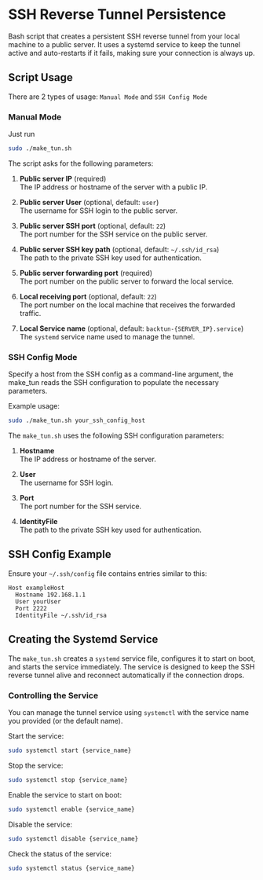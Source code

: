 # SSH Reverse Tunnel Persistence

Bash script that creates a persistent SSH reverse tunnel from your local machine to a public server. It uses a systemd service to keep the tunnel active and auto-restarts if it fails, making sure your connection is always up.

## Script Usage

There are 2 types of usage: `Manual Mode` and `SSH Config Mode`

### Manual Mode

Just run
```bash
sudo ./make_tun.sh
```

The script asks for the following parameters:

1. **Public server IP** (required)  
   The IP address or hostname of the server with a public IP.

2. **Public server User** (optional, default: `user`)  
   The username for SSH login to the public server.

3. **Public server SSH port** (optional, default: `22`)  
   The port number for the SSH service on the public server.

4. **Public server SSH key path** (optional, default: `~/.ssh/id_rsa`)  
   The path to the private SSH key used for authentication.

5. **Public server forwarding port** (required)  
   The port number on the public server to forward the local service.

6. **Local receiving port** (optional, default: `22`)  
   The port number on the local machine that receives the forwarded traffic.

7. **Local Service name** (optional, default: `backtun-{SERVER_IP}.service`)  
   The `systemd` service name used to manage the tunnel.

### SSH Config Mode

Specify a host from the SSH config as a command-line argument, the make_tun reads the SSH configuration to populate the necessary parameters.

Example usage:
```bash
sudo ./make_tun.sh your_ssh_config_host
```

The `make_tun.sh` uses the following SSH configuration parameters:

1. **Hostname**  
   The IP address or hostname of the server.

2. **User**  
   The username for SSH login.

3. **Port**  
   The port number for the SSH service.

4. **IdentityFile**  
   The path to the private SSH key used for authentication.

## SSH Config Example

Ensure your `~/.ssh/config` file contains entries similar to this:
```
Host exampleHost
  Hostname 192.168.1.1
  User yourUser
  Port 2222
  IdentityFile ~/.ssh/id_rsa
```

## Creating the Systemd Service

The `make_tun.sh` creates a `systemd` service file, configures it to start on boot, and starts the service immediately. The service is designed to keep the SSH reverse tunnel alive and reconnect automatically if the connection drops.

### Controlling the Service

You can manage the tunnel service using `systemctl` with the service name you provided (or the default name).

Start the service:
```bash
sudo systemctl start {service_name}
```

Stop the service:
```bash
sudo systemctl stop {service_name}
```

Enable the service to start on boot:
```bash
sudo systemctl enable {service_name}
```

Disable the service:
```bash
sudo systemctl disable {service_name}
```

Check the status of the service:
```bash
sudo systemctl status {service_name}
```
